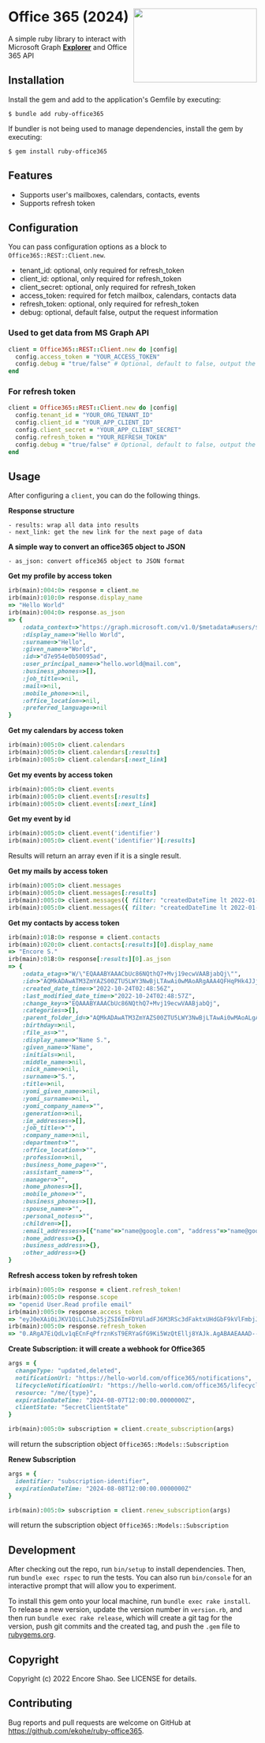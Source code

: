 # Office 365 (2024) <img src="https://i.ibb.co/g3mpswn/microsoft-office-365-logo-2016-100727915-large.webp" align="right" width="250" height="150">
A simple ruby library to interact with Microsoft Graph **[Explorer](https://developer.microsoft.com/en-us/graph/graph-explorer)** and Office 365 API

## Installation

Install the gem and add to the application's Gemfile by executing:

    $ bundle add ruby-office365

If bundler is not being used to manage dependencies, install the gem by executing:

    $ gem install ruby-office365

## Features

- Supports user's mailboxes, calendars, contacts, events
- Supports refresh token

## Configuration

You can pass configuration options as a block to `Office365::REST::Client.new`.

- tenant_id: optional, only required for refresh_token
- client_id: optional, only required for refresh_token
- client_secret: optional, only required for refresh_token
- access_token: required for fetch mailbox, calendars, contacts data
- refresh_token: optional, only required for refresh_token
- debug: optional, default false, output the request information

### Used to get data from MS Graph API

```ruby
client = Office365::REST::Client.new do |config|
  config.access_token = "YOUR_ACCESS_TOKEN"
  config.debug = "true/false" # Optional, default to false, output the information in the request
end
```

### For refresh token

```ruby
client = Office365::REST::Client.new do |config|
  config.tenant_id = "YOUR_ORG_TENANT_ID"
  config.client_id = "YOUR_APP_CLIENT_ID"
  config.client_secret = "YOUR_APP_CLIENT_SECRET"
  config.refresh_token = "YOUR_REFRESH_TOKEN"
  config.debug = "true/false" # Optional, default to false, output the information in the request
end
```

## Usage

After configuring a `client`, you can do the following things.

**Response structure**

    - results: wrap all data into results
    - next_link: get the new link for the next page of data

**A simple way to convert an office365 object to JSON**

    - as_json: convert office365 object to JSON format

**Get my profile by access token**

```ruby
irb(main):004:0> response = client.me
irb(main):010:0> response.display_name
=> "Hello World"
irb(main):004:0> response.as_json
=> {
    :odata_context=>"https://graph.microsoft.com/v1.0/$metadata#users/$entity",
    :display_name=>"Hello World",
    :surname=>"Hello",
    :given_name=>"World",
    :id=>"d7e954e0b50095ad",
    :user_principal_name=>"hello.world@mail.com",
    :business_phones=>[],
    :job_title=>nil,
    :mail=>nil,
    :mobile_phone=>nil,
    :office_location=>nil,
    :preferred_language=>nil
}
```

**Get my calendars by access token**

```ruby
irb(main):005:0> client.calendars
irb(main):005:0> client.calendars[:results]
irb(main):005:0> client.calendars[:next_link]
```

**Get my events by access token**

```ruby
irb(main):005:0> client.events
irb(main):005:0> client.events[:results]
irb(main):005:0> client.events[:next_link]
```

**Get my event by id**

```ruby
irb(main):005:0> client.event('identifier')
irb(main):005:0> client.event('identifier')[:results]
```

Results will return an array even if it is a single result.  

**Get my mails by access token**

```ruby
irb(main):005:0> client.messages
irb(main):005:0> client.messages[:results]
irb(main):005:0> client.messages({ filter: "createdDateTime lt 2022-01-01" })
irb(main):005:0> client.messages({ filter: "createdDateTime lt 2022-01-01", next_link: 'https://....' })
```

**Get my contacts by access token**

```ruby
irb(main):018:0> response = client.contacts
irb(main):020:0> client.contacts[:results][0].display_name
=> "Encore S."
irb(main):018:0> response[:results][0].as_json
=> {
    :odata_etag=>"W/\"EQAAABYAAACbUc86NQthQ7+Mvj19ecwVAABjabQj\"",
    :id=>"AQMkADAwATM3ZmYAZS00ZTU5LWY3NwBjLTAwAi0wMAoARgAAA4QFHqPHk4JJj7ZVaRPCKk4HAJtRzzo1C2FDv4y_PX15zBUAAAIBDgAAAJtRzzo1C2FDv4y_PX15zBUAAABja1I_AAAA",
    :created_date_time=>"2022-10-24T02:48:56Z",
    :last_modified_date_time=>"2022-10-24T02:48:57Z",
    :change_key=>"EQAAABYAAACbUc86NQthQ7+Mvj19ecwVAABjabQj",
    :categories=>[],
    :parent_folder_id=>"AQMkADAwATM3ZmYAZS00ZTU5LWY3NwBjLTAwAi0wMAoALgAAA4QFHqPHk4JJj7ZVaRPCKk4BAJtRzzo1C2FDv4y_PX15zBUAAAIBDgAAAA==",
    :birthday=>nil,
    :file_as=>"",
    :display_name=>"Name S.",
    :given_name=>"Name",
    :initials=>nil,
    :middle_name=>nil,
    :nick_name=>nil,
    :surname=>"S.",
    :title=>nil,
    :yomi_given_name=>nil,
    :yomi_surname=>nil,
    :yomi_company_name=>"",
    :generation=>nil,
    :im_addresses=>[],
    :job_title=>"",
    :company_name=>nil,
    :department=>"",
    :office_location=>"",
    :profession=>nil,
    :business_home_page=>"",
    :assistant_name=>"",
    :manager=>"",
    :home_phones=>[],
    :mobile_phone=>"",
    :business_phones=>[],
    :spouse_name=>"",
    :personal_notes=>"",
    :children=>[],
    :email_addresses=>[{"name"=>"name@google.com", "address"=>"name@google.com"}],
    :home_address=>{},
    :business_address=>{},
    :other_address=>{}
}
```

**Refresh access token by refresh token**

```ruby
irb(main):005:0> response = client.refresh_token!
irb(main):005:0> response.scope
=> "openid User.Read profile email"
irb(main):005:0> response.access_token
=> "eyJ0eXAiOiJKV1QiLCJub25jZSI6ImFDYUladFJ6M3RSc3dFaktxUHdGbF9kVlFmbjJabG85Mjlkb2xaeFBhZm8iLCJhbGciOiJSUzI1NiIsIng1dCI6IjJaUXBKM1VwYmpBWVhZR2FYRUpsOGxWMFRPSSIsImtpZCI6IjJaUXBKM1VwYmpBWVhZR2FYRUpsOGxWMFRPSSJ9..."
irb(main):005:0> response.refresh_token
=> "0.ARgA7EiQdLv1qECnFqPfrznKsT9ERYaGfG9Ki5WzQtEllj8YAJk.AgABAAEAAAD--DLA3VO7QrddgJg7WevrAgDs_wQA9P-Q1ODlBsrdZi-5s2mfLtEsavBgiEhGcz1KEf26fMrGFU3LM_og5l6wjSAtQ83XHLuje0_KYGol26_LGV_uH0F1MwCFR1N3ctwg4_...."
```

**Create Subscription: it will create a webhook for Office365**

```ruby
args = {
  changeType: "updated,deleted",
  notificationUrl: "https://hello-world.com/office365/notifications",
  lifecycleNotificationUrl: "https://hello-world.com/office365/lifecycle_notifications",
  resource: "/me/{type}",
  expirationDateTime: "2024-08-07T12:00:00.0000000Z",
  clientState: "SecretClientState"
}

irb(main):005:0> subscription = client.create_subscription(args)
```

will return the subscription object `Office365::Models::Subscription`

**Renew Subscription**

```ruby
args = {
  identifier: "subscription-identifier",
  expirationDateTime: "2024-08-08T12:00:00.0000000Z"
}

irb(main):005:0> subscription = client.renew_subscription(args)
```

will return the subscription object `Office365::Models::Subscription`


## Development

After checking out the repo, run `bin/setup` to install dependencies. Then, run `bundle exec rspec` to run the tests. You can also run `bin/console` for an interactive prompt that will allow you to experiment.

To install this gem onto your local machine, run `bundle exec rake install`. To release a new version, update the version number in `version.rb`, and then run `bundle exec rake release`, which will create a git tag for the version, push git commits and the created tag, and push the `.gem` file to [rubygems.org](https://rubygems.org).

## Copyright

Copyright (c) 2022 Encore Shao. See LICENSE for details.

## Contributing

Bug reports and pull requests are welcome on GitHub at https://github.com/ekohe/ruby-office365.
